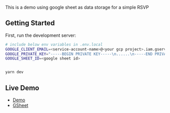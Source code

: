 This is a demo using google sheet as data storage for a simple RSVP 

## Getting Started

First, run the development server:

```bash
# include below env variables in .env.local
GOOGLE_CLIENT_EMAIL=<service-account-name>@<your gcp project>.iam.gserviceaccount.com
GOOGLE_PRIVATE_KEY="-----BEGIN PRIVATE KEY-----\n......\n-----END PRIVATE KEY-----\n"
GOOGLE_SHEET_ID=<google sheet id>


yarn dev
```

## Live Demo
- [Demo](https://merryme.vercel.app/)
- [GSheet](https://docs.google.com/spreadsheets/d/1kspesLqIszPAM45-Y7d4M10TPKWyBPoGj2xubVYlPsE)